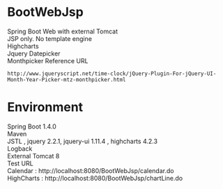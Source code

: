 # BootWebJsp
Spring Boot Web with external Tomcat
<br>
JSP only. No template engine<br>
Highcharts <br>
Jquery Datepicker <br> 
Monthpicker Reference URL
```
http://www.jqueryscript.net/time-clock/jQuery-Plugin-For-jQuery-UI-Month-Year-Picker-mtz-monthpicker.html
```
# Environment
Spring Boot 1.4.0<br>
Maven<br>
JSTL , jquery 2.2.1, jquery-ui 1.11.4 , highcharts 4.2.3<br>
Logback<br>
External Tomcat 8<br>
Test URL <br>
Calendar : http://localhost:8080/BootWebJsp/calendar.do<br>
HighCharts : http://localhost:8080/BootWebJsp/chartLine.do
